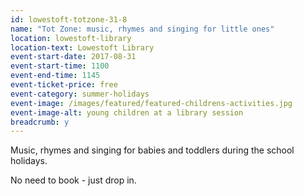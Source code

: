 ```yaml
---
id: lowestoft-totzone-31-8
name: "Tot Zone: music, rhymes and singing for little ones"
location: lowestoft-library
location-text: Lowestoft Library
event-start-date: 2017-08-31
event-start-time: 1100
event-end-time: 1145
event-ticket-price: free
event-category: summer-holidays
event-image: /images/featured/featured-childrens-activities.jpg
event-image-alt: young children at a library session
breadcrumb: y
---
```


Music, rhymes and singing for babies and toddlers during the school holidays.

No need to book - just drop in.
